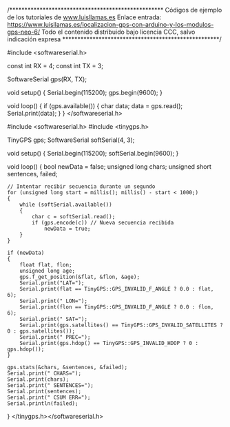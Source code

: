 /***************************************************
Códigos de ejemplo de los tutoriales de www.luisllamas.es
Enlace entrada: https://www.luisllamas.es/localizacion-gps-con-arduino-y-los-modulos-gps-neo-6/
Todo el contenido distribuido bajo licencia CCC, salvo indicación expresa
****************************************************/

#include <softwareserial.h>

const int RX = 4;
const int TX = 3;

SoftwareSerial gps(RX, TX);

void setup()
{
	Serial.begin(115200);
	gps.begin(9600);
}

void loop()
{
	if (gps.available())
	{
		char data;
		data = gps.read();
		Serial.print(data);
	}
}
</softwareserial.h>

#include <softwareserial.h>
#include <tinygps.h>

TinyGPS gps;
SoftwareSerial softSerial(4, 3);

void setup()
{
	Serial.begin(115200);
	softSerial.begin(9600);
}

void loop()
{
	bool newData = false;
	unsigned long chars;
	unsigned short sentences, failed;
	
	// Intentar recibir secuencia durante un segundo
	for (unsigned long start = millis(); millis() - start < 1000;)
	{
		while (softSerial.available())
		{
			char c = softSerial.read();
			if (gps.encode(c)) // Nueva secuencia recibida
				newData = true;
		}
	}

	if (newData)
	{
		float flat, flon;
		unsigned long age;
		gps.f_get_position(&flat, &flon, &age);
		Serial.print("LAT=");
		Serial.print(flat == TinyGPS::GPS_INVALID_F_ANGLE ? 0.0 : flat, 6);
		Serial.print(" LON=");
		Serial.print(flon == TinyGPS::GPS_INVALID_F_ANGLE ? 0.0 : flon, 6);
		Serial.print(" SAT=");
		Serial.print(gps.satellites() == TinyGPS::GPS_INVALID_SATELLITES ? 0 : gps.satellites());
		Serial.print(" PREC=");
		Serial.print(gps.hdop() == TinyGPS::GPS_INVALID_HDOP ? 0 : gps.hdop());
	}

	gps.stats(&chars, &sentences, &failed);
	Serial.print(" CHARS=");
	Serial.print(chars);
	Serial.print(" SENTENCES=");
	Serial.print(sentences);
	Serial.print(" CSUM ERR=");
	Serial.println(failed);
}
</tinygps.h></softwareserial.h>